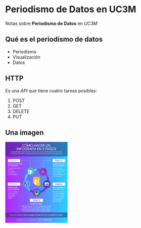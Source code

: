 #  Periodismo de Datos en UC3M

Notas sobre **Periodismo de Datos** en *UC3M*

## Qué es el periodismo de datos
- Periodismo
- Visualización
- Datos

## HTTP
Es una _API_ que tiene cuatro tareas posibles:
1. POST
2. GET
3. DELETE
4. PUT

## Una imagen 
![Infografía](/img/descarga.jpg)

